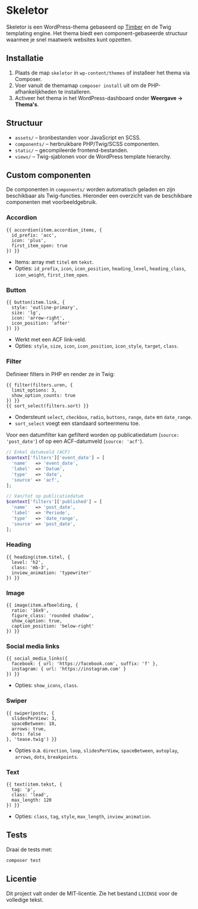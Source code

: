# Skeletor

Skeletor is een WordPress-thema gebaseerd op [Timber](https://timber.github.io/) en de Twig templating engine. Het thema biedt een component-gebaseerde structuur waarmee je snel maatwerk websites kunt opzetten.

## Installatie

1. Plaats de map `skeletor` in `wp-content/themes` of installeer het thema via Composer.
2. Voer vanuit de themamap `composer install` uit om de PHP-afhankelijkheden te installeren.
3. Activeer het thema in het WordPress-dashboard onder **Weergave → Thema's**.

## Structuur

- `assets/` – bronbestanden voor JavaScript en SCSS.
- `components/` – herbruikbare PHP/Twig/SCSS componenten.
- `static/` – gecompileerde frontend-bestanden.
- `views/` – Twig-sjablonen voor de WordPress template hierarchy.

## Custom componenten
De componenten in `components/` worden automatisch geladen en zijn beschikbaar als Twig-functies. Hieronder een overzicht van de beschikbare componenten met voorbeeldgebruik.

### Accordion
```twig
{{ accordion(item.accordion_items, {
  id_prefix: 'acc',
  icon: 'plus',
  first_item_open: true
}) }}
```
- Items: array met `titel` en `tekst`.
- Opties: `id_prefix`, `icon`, `icon_position`, `heading_level`, `heading_class`, `icon_weight`, `first_item_open`.

### Button
```twig
{{ button(item.link, {
  style: 'outline-primary',
  size: 'lg',
  icon: 'arrow-right',
  icon_position: 'after'
}) }}
```
- Werkt met een ACF link‑veld.
- Opties: `style`, `size`, `icon`, `icon_position`, `icon_style`, `target`, `class`.

### Filter
Definieer filters in PHP en render ze in Twig:
```twig
{{ filter(filters.uren, {
  limit_options: 3,
  show_option_counts: true
}) }}
{{ sort_select(filters.sort) }}
```
- Ondersteunt `select`, `checkbox`, `radio`, `buttons`, `range`, `date` en `date_range`.
- `sort_select` voegt een standaard sorteermenu toe.

Voor een datumfilter kan gefilterd worden op publicatiedatum (`source: 'post_date'`) of op een ACF-datumveld (`source: 'acf'`).

```php
// Enkel datumveld (ACF)
$context['filters']['event_date'] = [
  'name'   => 'event_date',
  'label'  => 'Datum',
  'type'   => 'date',
  'source' => 'acf',
];

// Van/tot op publicatiedatum
$context['filters']['published'] = [
  'name'   => 'post_date',
  'label'  => 'Periode',
  'type'   => 'date_range',
  'source' => 'post_date',
];
```

### Heading
```twig
{{ heading(item.titel, {
  level: 'h2',
  class: 'mb-3',
  inview_animation: 'typewriter'
}) }}
```

### Image
```twig
{{ image(item.afbeelding, {
  ratio: '16x9',
  figure_class: 'rounded shadow',
  show_caption: true,
  caption_position: 'below-right'
}) }}
```

### Social media links
```twig
{{ social_media_links({
  facebook: { url: 'https://facebook.com', suffix: 'f' },
  instagram: { url: 'https://instagram.com' }
}) }}
```
- Opties: `show_icons`, `class`.

### Swiper
```twig
{{ swiper(posts, {
  slidesPerView: 3,
  spaceBetween: 10,
  arrows: true,
  dots: false
}, 'tease.twig') }}
```
- Opties o.a. `direction`, `loop`, `slidesPerView`, `spaceBetween`, `autoplay`, `arrows`, `dots`, `breakpoints`.

### Text
```twig
{{ text(item.tekst, {
  tag: 'p',
  class: 'lead',
  max_length: 120
}) }}
```
- Opties: `class`, `tag`, `style`, `max_length`, `inview_animation`.

## Tests
Draai de tests met:

```bash
composer test
```

## Licentie
Dit project valt onder de MIT-licentie. Zie het bestand `LICENSE` voor de volledige tekst.
